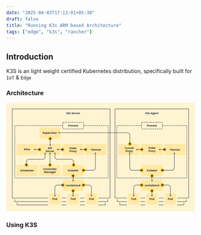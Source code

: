 ```yaml
---
date: "2025-04-03T17:13:01+05:30"
draft: false
title: "Running K3s ARM based Architecture"
tags: ["edge", "k3s", "rancher"]
---
```


## Introduction

K3S is an light weight certified Kubernetes distribution, specifically built for `IoT` & `Edge`
### Architecture

<img src="/assets/images/how-it-works-k3s.svg" alt="Description" width="600">

### Using K3S

###
